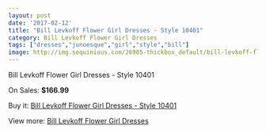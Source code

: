 ```yaml
---
layout: post
date: '2017-02-12'
title: "Bill Levkoff Flower Girl Dresses - Style 10401"
category: Bill Levkoff Flower Girl Dresses
tags: ["dresses","junoesque","girl","style","bill"]
image: http://img.sequinious.com/26905-thickbox_default/bill-levkoff-flower-girl-dresses-style-10401.jpg
---
```

Bill Levkoff Flower Girl Dresses - Style 10401

On Sales: **$166.99**
<a href="https://www.sequinious.com/bill-levkoff-flower-girl-dresses/5384-bill-levkoff-flower-girl-dresses-style-10401.html"><amp-img layout="responsive" width="600" height="600" src="//img.sequinious.com/26905-thickbox_default/bill-levkoff-flower-girl-dresses-style-10401.jpg" alt="Bill Levkoff Flower Girl Dresses - Style 10401 0" /></a>

Buy it: [Bill Levkoff Flower Girl Dresses - Style 10401](https://www.sequinious.com/bill-levkoff-flower-girl-dresses/5384-bill-levkoff-flower-girl-dresses-style-10401.html "Bill Levkoff Flower Girl Dresses - Style 10401")

View more: [Bill Levkoff Flower Girl Dresses](https://www.sequinious.com/49-bill-levkoff-flower-girl-dresses "Bill Levkoff Flower Girl Dresses")
